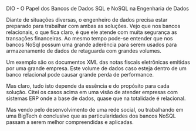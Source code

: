 DIO - O Papel dos Bancos de Dados SQL e NoSQL na Engenharia de Dados

Diante de situações diversas, o engenheiro de dados precisa estar preparado para trabalhar com ambas as soluções.
Vejo que nos bancos relacionais, o que fica claro, é que ele atende com muita segurança as transações financeiras. Ao mesmo tempo pode-se entender que nos bancos NoSql possum uma grande aderência para serem usados para armazenamento de dados de retaguarda com grandes volumes. 

Um exemplo são os documentos XML das notas fiscais eletrônicas emitidas por uma grande empresa. Este volume de dados caso esteja dentro de um banco relacional pode causar grande perda de performance.

Mas claro, tudo isto depende da essência e do propósito para cada solução. Citei os casos acima em uma visão de atender empresas com sistemas ERP onde a base de dados, quase que na totalidade é relacional.

Mas vendo pelo desenvolvimento de uma rede social, ou trabalhando em uma BigTech é conclusivo que as particularidades dos bancos NoSQL passam a serem melhor compreendidas e aplicadas.

